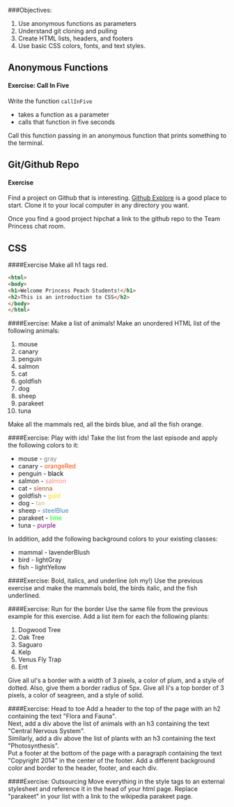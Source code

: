 ###Objectives:  
1. Use anonymous functions as parameters
2. Understand git cloning and pulling
3. Create HTML lists, headers, and footers
4. Use basic CSS colors, fonts, and text styles.

## Anonymous Functions
#### Exercise: Call In Five

Write the function ```callInFive```
- takes a function as a parameter
- calls that function in five seconds

Call this function passing in an anonymous function that prints something to the terminal.

## Git/Github Repo
#### Exercise
Find a project on Github that is interesting. [Github Explore](https://github.com/explore) is a good place to start. Clone it to your local computer in any directory you want.

Once you find a good project hipchat a link to the github repo to the Team Princess chat room.

## CSS

####Exercise
Make all h1 tags red.

```html
<html>
<body>
<h1>Welcome Princess Peach Students!</h1>
<h2>This is an introduction to CSS</h2>
</body>
</html>
```

####Exercise: Make a list of animals!
Make an unordered HTML list of the following animals:  
1. mouse  
2. canary  
3. penguin  
4. salmon  
5. cat  
6. goldfish  
7. dog  
8. sheep  
9. parakeet  
10. tuna  

Make all the mammals red, all the birds blue, and all the fish orange.

####Exercise: Play with ids!
Take the list from the last episode and apply the following colors to it:

- mouse - <span style = "color: gray">gray</span>
- canary - <span style = "color: orangeRed">orangeRed</span>
- penguin - <span style = "color: black">black</span>
- salmon - <span style = "color: salmon">salmon</span>  
- cat - <span style = "color: sienna">sienna</span>
- goldfish - <span style = "color: gold">gold</span>  
- dog - <span style = "color: tan">tan</span>  
- sheep - <span style = "color: steelBlue">steelBlue</span>
- parakeet - <span style = "color: lime">lime</span>  
- tuna - <span style = "color: purple">purple</span>  

In addition, add the following background colors to your existing classes:
- mammal - lavenderBlush
- bird - lightGray
- fish - lightYellow

####Exercise: Bold, italics, and underline (oh my!)
Use the previous exercise and make the mammals bold, the birds italic, and the fish underlined.

####Exercise: Run for the border
Use the same file from the previous example for this exercise. Add a list item for each the following plants:  
1. Dogwood Tree  
2. Oak Tree  
3. Saguaro  
4. Kelp  
5. Venus Fly Trap  
6. Ent  

Give all ul's a border with a width of 3 pixels, a color of plum, and a style of dotted. Also, give them a border radius of 5px. Give all li's a top border of 3 pixels, a color of seagreen, and a style of solid.

####Exercise: Head to toe
Add a header to the top of the page with an h2 containing the text "Flora and Fauna".  
Next, add a div above the list of animals with an h3 containing the text "Central Nervous System".  
Similarly, add a div above the list of plants with an h3 containing the text "Photosynthesis".  
Put a footer at the bottom of the page with a paragraph containing the text "Copyright 2014" in the center of the footer.
Add a different background color and border to the header, footer, and each div.

####Exercise: Outsourcing
Move everything in the style tags to an external stylesheet and reference it in the head of your html page.
Replace "parakeet" in your list with a link to the wikipedia parakeet page.
